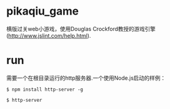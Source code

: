 # pikaqiu_game
横版过关web小游戏，使用Douglas Crockford教授的游戏引擎(http://www.jslint.com/help.html).

# run
需要一个在根目录运行的http服务器.一个使用Node.js启动的样例：


`$ npm install http-server -g`

`$ http-server`
